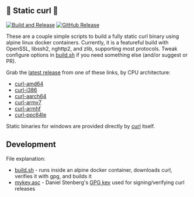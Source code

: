 :mechanical_arm: Static curl :mechanical_arm:
-----------
[![Build and Release](https://github.com/NDViet/static-curl/actions/workflows/release.yml/badge.svg)](https://github.com/NDViet/static-curl/actions/workflows/release.yml)
[![GitHub Release](https://img.shields.io/github/v/release/NDViet/static-curl?link=https%3A%2F%2Fgithub.com%2FNDViet%2Fstatic-curl%2Freleases%2Flatest&label=latest%20release)](https://github.com/NDViet/static-curl/releases/)

These are a couple simple scripts to build a fully static curl binary using alpine linux docker containers.  Currently, it is a featureful build with OpenSSL, libssh2, nghttp2, and zlib, supporting most protocols.  Tweak configure options in [build.sh](build.sh#L50) if you need something else (and/or suggest or PR).

Grab the [latest release](https://github.com/NDViet/static-curl/releases/latest) from one of these links, by CPU architecture:
  - [curl-amd64](https://github.com/NDViet/static-curl/releases/latest/download/curl-amd64)
  - [curl-i386](https://github.com/NDViet/static-curl/releases/latest/download/curl-i386)
  - [curl-aarch64](https://github.com/NDViet/static-curl/releases/latest/download/curl-aarch64)
  - [curl-armv7](https://github.com/NDViet/static-curl/releases/latest/download/curl-armv7)
  - [curl-armhf](https://github.com/NDViet/static-curl/releases/latest/download/curl-armhf)
  - [curl-ppc64le](https://github.com/NDViet/static-curl/releases/latest/download/curl-ppc64le)

Static binaries for windows are provided directly by [curl](https://curl.haxx.se/windows/) itself.

Development
-----------

File explanation:
  - [build.sh](build.sh) - runs inside an alpine docker container, downloads curl, verifies it with gpg, and builds it
  - [mykey.asc](mykey.asc) - Daniel Stenberg's [GPG key](https://daniel.haxx.se/address.html) used for signing/verifying curl releases
